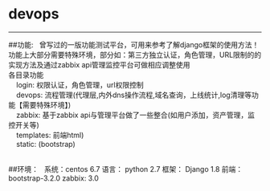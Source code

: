 # devops
--------
##功能:  
  曾写过的一版功能测试平台，可用来参考了解django框架的使用方法！<br>
  功能上大部分需要特殊环境，部分如：第三方独立认证，角色管理，URL限制的的实现方法及通过zabbix api管理监控平台可做相应调整使用<br> 
  各目录功能<br>
     login: 权限认证，角色管理，url权限控制<br>
     devops: 流程管理(代理层,内外dns操作流程,域名查询，上线统计,log清理等功能【需要特殊环境】)<br>
     zabbix: 基于zabbix api与管理平台做了一些整合(如用户添加，资产管理，监控开关等)<br>
     templates: 前端html)<br>
     static: (bootstrap)<br>
     
     
##环境：
     系统：centos 6.7
     语言： python 2.7
     框架： Django 1.8
     前端： bootstrap-3.2.0
     zabbix: 3.0

